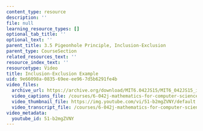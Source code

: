 ```yaml
---
content_type: resource
description: ''
file: null
learning_resource_types: []
optional_tab_title: ''
optional_text: ''
parent_title: 3.5 Pigeonhole Principle, Inclusion-Exclusion
parent_type: CourseSection
related_resources_text: ''
resource_index_text: ''
resourcetype: Video
title: Inclusion-Exclusion Example
uid: 9e66098a-0835-69ee-ee96-7d5b6291fe4b
video_files:
  archive_url: https://archive.org/download/MIT6.042JS15/MIT6_042JS15_incexc6042_video_ipod.mp4
  video_captions_file: /courses/6-042j-mathematics-for-computer-science-spring-2015/09d4c08ce240527c94dd539dee718a1a_51-b2mgZVNY.vtt
  video_thumbnail_file: https://img.youtube.com/vi/51-b2mgZVNY/default.jpg
  video_transcript_file: /courses/6-042j-mathematics-for-computer-science-spring-2015/37742e770cb1630234923b3cb6d7dd60_51-b2mgZVNY.pdf
video_metadata:
  youtube_id: 51-b2mgZVNY
---
```

